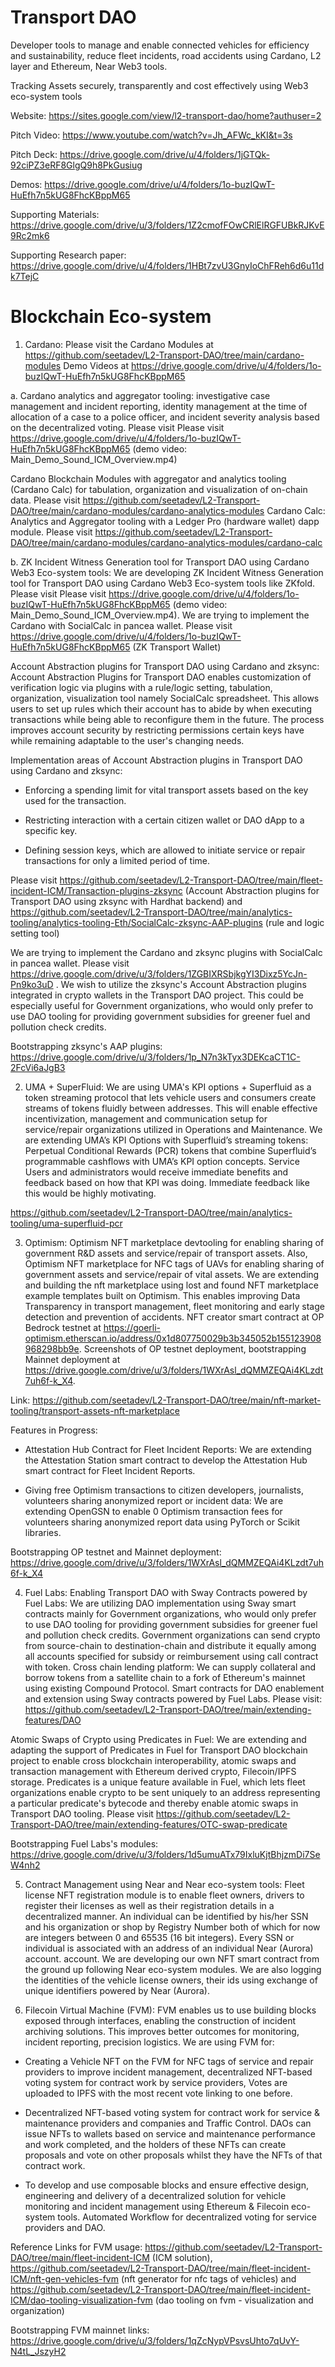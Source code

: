 # Transport DAO

Developer tools to manage and enable connected vehicles for efficiency and sustainability, reduce fleet incidents, road accidents using Cardano, L2 layer and Ethereum, Near Web3 tools.

Tracking Assets securely, transparently and cost effectively using Web3 eco-system tools


Website: https://sites.google.com/view/l2-transport-dao/home?authuser=2

Pitch Video: https://www.youtube.com/watch?v=Jh_AFWc_kKI&t=3s

Pitch Deck: https://drive.google.com/drive/u/4/folders/1jGTQk-92ciPZ3eRF8GlgQ9h8PkGusiug

Demos: https://drive.google.com/drive/u/4/folders/1o-buzIQwT-HuEfh7n5kUG8FhcKBppM65

Supporting Materials: https://drive.google.com/drive/u/3/folders/1Z2cmofFOwCRlElRGFUBkRJKvE9Rc2mk6

Supporting Research paper: https://drive.google.com/drive/u/4/folders/1HBt7zvU3GnyIoChFReh6d6u11dk7TejC


# Blockchain Eco-system

1. Cardano: Please visit the Cardano Modules at https://github.com/seetadev/L2-Transport-DAO/tree/main/cardano-modules
   Demo Videos at  https://drive.google.com/drive/u/4/folders/1o-buzIQwT-HuEfh7n5kUG8FhcKBppM65

a. Cardano analytics and aggregator tooling: investigative case management and incident reporting, identity management at the time of allocation of a case to a police officer, and incident severity analysis based on the decentralized voting. Please visit Please visit https://drive.google.com/drive/u/4/folders/1o-buzIQwT-HuEfh7n5kUG8FhcKBppM65 (demo video: Main_Demo_Sound_ICM_Overview.mp4)

Cardano Blockchain Modules with aggregator and analytics tooling (Cardano Calc) for tabulation, organization and visualization of on-chain data. Please visit https://github.com/seetadev/L2-Transport-DAO/tree/main/cardano-modules/cardano-analytics-modules Cardano Calc: Analytics and Aggregator tooling with a Ledger Pro (hardware wallet) dapp module. Please visit https://github.com/seetadev/L2-Transport-DAO/tree/main/cardano-modules/cardano-analytics-modules/cardano-calc

b. ZK Incident Witness Generation tool for Transport DAO using Cardano Web3 Eco-system tools: We are developing ZK Incident Witness Generation tool for Transport DAO using Cardano Web3 Eco-system tools like ZKfold. Please visit Please visit https://drive.google.com/drive/u/4/folders/1o-buzIQwT-HuEfh7n5kUG8FhcKBppM65 (demo video: Main_Demo_Sound_ICM_Overview.mp4). We are trying to implement the Cardano  with SocialCalc in pancea wallet. Please visit https://drive.google.com/drive/u/4/folders/1o-buzIQwT-HuEfh7n5kUG8FhcKBppM65 (ZK Transport Wallet)

Account Abstraction plugins for Transport DAO using Cardano and zksync: Account Abstraction Plugins for Transport DAO enables customization of verification logic via plugins with a rule/logic setting, tabulation, organization, visualization tool namely SocialCalc spreadsheet. This allows users to set up rules which their account has to abide by when executing transactions while being able to reconfigure them in the future. The process improves account security by restricting permissions certain keys have while remaining adaptable to the user's changing needs.

Implementation areas of Account Abstraction plugins in Transport DAO using Cardano and zksync:

* Enforcing a spending limit for vital transport assets based on the key used for the transaction.

* Restricting interaction with a certain citizen wallet or DAO dApp to a specific key.

* Defining session keys, which are allowed to initiate service or repair transactions for only a limited period of time.

Please visit https://github.com/seetadev/L2-Transport-DAO/tree/main/fleet-incident-ICM/Transaction-plugins-zksync (Account Abstraction plugins for Transport DAO using zksync with Hardhat backend) and https://github.com/seetadev/L2-Transport-DAO/tree/main/analytics-tooling/analytics-tooling-Eth/SocialCalc-zksync-AAP-plugins (rule and logic setting tool) 

We are trying to implement the Cardano and zksync plugins with SocialCalc in pancea wallet. Please visit https://drive.google.com/drive/u/3/folders/1ZGBIXRSbjkgYI3Dixz5YcJn-Pn9ko3uD . We wish to utilize the zksync's Account Abstraction plugins integrated in crypto wallets in the Transport DAO project. This could be especially useful for Government organizations, who would only prefer to use DAO tooling for providing government subsidies for greener fuel and pollution check credits.

Bootstrapping zksync's AAP plugins: https://drive.google.com/drive/u/3/folders/1p_N7n3kTyx3DEKcaCT1C-2FcVi6aJgB3



2. UMA + SuperFluid: We are using UMA's KPI options + Superfluid as a token streaming protocol that lets vehicle users and consumers create streams of tokens fluidly between addresses. This will enable effective incentivization, management and communication setup for service/repair organizations utilized in Operations and Maintenance. We are extending UMA’s KPI Options with Superfluid’s streaming tokens: Perpetual Conditional Rewards (PCR) tokens that combine Superfluid’s programmable cashflows with UMA’s KPI option concepts. Service Users and administrators would receive immediate benefits and feedback based on how that KPI was doing. Immediate feedback like this would be highly motivating.

https://github.com/seetadev/L2-Transport-DAO/tree/main/analytics-tooling/uma-superfluid-pcr


3. Optimism: Optimism NFT marketplace devtooling for enabling sharing of government R&D assets and service/repair of transport assets. Also, Optimism NFT marketplace for NFC tags of UAVs for enabling sharing of government assets and service/repair of vital assets. We are extending and building the nft marketplace using lost and found NFT marketplace example templates built on Optimism.  This enables improving Data Transparency in transport management, fleet monitoring and early stage detection and prevention of accidents. NFT creator smart contract at OP Bedrock testnet at https://goerli-optimism.etherscan.io/address/0x1d807750029b3b345052b155123908968298bb9e. Screenshots of OP testnet deployment, bootstrapping Mainnet deployment at https://drive.google.com/drive/u/3/folders/1WXrAsl_dQMMZEQAi4KLzdt7uh6f-k_X4.

Link: https://github.com/seetadev/L2-Transport-DAO/tree/main/nft-market-tooling/transport-assets-nft-marketplace

Features in Progress:
- Attestation Hub Contract for Fleet Incident Reports: We are extending the Attestation Station smart contract to develop the Attestation Hub smart contract for Fleet Incident Reports.

- Giving free Optimism transactions to citizen developers, journalists, volunteers sharing anonymized report or incident data: We are extending OpenGSN to enable 0 Optimism transaction fees for volunteers sharing anonymized report data using PyTorch or Scikit libraries.

Bootstrapping OP testnet and Mainnet deployment: https://drive.google.com/drive/u/3/folders/1WXrAsl_dQMMZEQAi4KLzdt7uh6f-k_X4


4. Fuel Labs: Enabling Transport DAO with Sway Contracts powered by Fuel Labs: We are utilizing DAO implementation using Sway smart contracts mainly for Government organizations, who would only prefer to use DAO tooling for providing government subsidies for greener fuel and pollution check credits. Government organizations can send crypto from source-chain to destination-chain and distribute it equally among all accounts specified for subsidy or reimbursement using call contract with token. Cross chain lending platform: We can supply collateral and borrow tokens from a satellite chain to a fork of Ethereum's mainnet using existing Compound Protocol. Smart contracts for DAO enablement and extension using Sway contracts powered by Fuel Labs. Please visit: https://github.com/seetadev/L2-Transport-DAO/tree/main/extending-features/DAO

Atomic Swaps of Crypto using Predicates in Fuel: We are extending and adapting the support of Predicates in Fuel for Transport DAO blockchain project to enable cross blockchain interoperability, atomic swaps and transaction management with Ethereum derived crypto, Filecoin/IPFS storage. Predicates is a unique feature available in Fuel, which lets fleet organizations enable crypto to be sent uniquely to an address representing a particular predicate's bytecode and thereby enable atomic swaps in Transport DAO tooling. Please visit https://github.com/seetadev/L2-Transport-DAO/tree/main/extending-features/OTC-swap-predicate

Bootstrapping Fuel Labs's modules: https://drive.google.com/drive/u/3/folders/1d5umuATx79IxluKjtBhjzmDi7SeW4nh2


5. Contract Management using Near and Near eco-system tools: Fleet license NFT registration module is to enable fleet owners, drivers to register their licenses as well as their registration details in a decentralized manner. An individual can be identified by his/her SSN and his organization or shop by Registry Number both of which for now are integers between 0 and 65535 (16 bit integers). Every SSN or individual is associated with an address of an individual Near (Aurora) account. account. We are developing our own NFT smart contract from the ground up following Near eco-system modules. We are also logging the identities of the vehicle license owners, their ids using exchange of unique identifiers powered by Near (Aurora).

6. Filecoin Virtual Machine (FVM): FVM enables us to use building blocks exposed through interfaces, enabling the construction of incident archiving solutions. This improves better outcomes for monitoring, incident reporting, precision logistics. We are using FVM for:

- Creating a Vehicle NFT on the FVM for NFC tags of service and repair providers to improve incident management, decentralized NFT-based voting system for contract work by service providers, Votes are uploaded to IPFS with the most recent vote linking to one before. 

- Decentralized NFT-based voting system for contract work for service & maintenance providers and companies and Traffic Control. DAOs can issue NFTs to wallets based on service and maintenance performance and work completed, and the holders of these NFTs can create proposals and vote on other proposals whilst they have the NFTs of that contract work.

- To develop and use composable blocks and ensure effective design, engineering and delivery of a decentralized solution for vehicle monitoring and incident management using Ethereum & Filecoin eco-system tools. Automated Workflow for decentralized voting for service providers and DAO.

Reference Links for FVM usage: https://github.com/seetadev/L2-Transport-DAO/tree/main/fleet-incident-ICM (ICM solution), https://github.com/seetadev/L2-Transport-DAO/tree/main/fleet-incident-ICM/nft-gen-vehicles-fvm (nft generator for nfc tags of vehicles) and https://github.com/seetadev/L2-Transport-DAO/tree/main/fleet-incident-ICM/dao-tooling-visualization-fvm (dao tooling on fvm - visualization and organization) 

Bootstrapping FVM mainnet links: https://drive.google.com/drive/u/3/folders/1qZcNypVPsvsUhto7qUvY-N4tL_JszyH2

